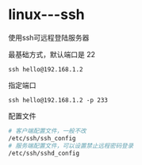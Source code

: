 # linux---ssh
使用ssh可远程登陆服务器  

最基础方式，默认端口是 22  
```
ssh hello@192.168.1.2
```

指定端口  
```
ssh hello@192.168.1.2 -p 233
```

配置文件  
```bash
# 客户端配置文件，一般不改
/etc/ssh/ssh_config
# 服务端配置文件，可以设置禁止远程密码登录
/etc/ssh/sshd_config
```
